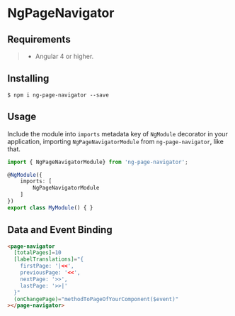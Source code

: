 # NgPageNavigator	

## Requirements

>- Angular 4 or higher.

## Installing

	$ npm i ng-page-navigator --save

## Usage

Include the module into ```imports``` metadata key of ```NgModule``` decorator in your application, importing ```NgPageNavigatorModule``` from ```ng-page-navigator```, like that.

```typescript
import { NgPageNavigatorModule} from 'ng-page-navigator';

@NgModule({
    imports: [
        NgPageNavigatorModule
    ]
})
export class MyModule() { }
```

## Data and Event Binding

```html
<page-navigator
  [totalPages]=10
  [labelTranslations]="{
    firstPage: '|<<',
    previousPage: '<<',
    nextPage: '>>',
    lastPage: '>>|'
  }"
  (onChangePage)="methodToPageOfYourComponent($event)"
></page-navigator>
```


